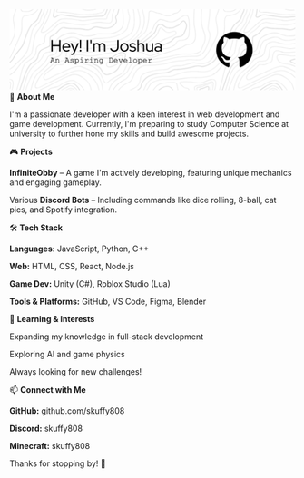 ![Header](./github-header-image.png)
🚀 **About Me**

I'm a passionate developer with a keen interest in web development and game development. Currently, I'm preparing to study Computer Science at university to further hone my skills and build awesome projects.

🎮 **Projects**

**InfiniteObby** – A game I'm actively developing, featuring unique mechanics and engaging gameplay.

Various **Discord Bots** – Including commands like dice rolling, 8-ball, cat pics, and Spotify integration.

🛠️ **Tech Stack**

**Languages:** JavaScript, Python, C++

**Web:** HTML, CSS, React, Node.js

**Game Dev:** Unity (C#), Roblox Studio (Lua)

**Tools & Platforms:** GitHub, VS Code, Figma, Blender

🌱 **Learning & Interests**

Expanding my knowledge in full-stack development

Exploring AI and game physics

Always looking for new challenges!

📫 **Connect with Me**

**GitHub:** github.com/skuffy808

**Discord:** skuffy808

**Minecraft:** skuffy808

Thanks for stopping by! 🚀

